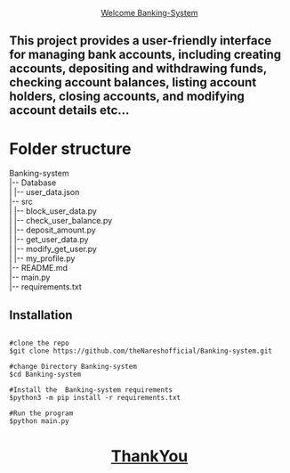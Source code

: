 <p align=center>
<u>Welcome Banking-System</u>
</p>

##  This project provides a user-friendly interface for managing bank accounts, including creating accounts, depositing and withdrawing funds, checking account balances, listing account holders, closing accounts, and modifying account details etc...


# Folder structure

Banking-system <br>
|-- Database <br>
|   |-- user_data.json <br>
|-- src <br>
|   |-- block_user_data.py <br>
|   |-- check_user_balance.py <br>
|   |-- deposit_amount.py <br>
|   |-- get_user_data.py <br>
|   |-- modify_get_user.py <br>
|   |-- my_profile.py <br>
|-- README.md <br>
|-- main.py <br>
|-- requirements.txt <br>


## Installation

```console

#clone the repo
$git clone https://github.com/theNareshofficial/Banking-system.git

#change Directory Banking-system
$cd Banking-system

#Install the  Banking-system requirements
$python3 -m pip install -r requirements.txt

#Run the program
$python main.py 

```

<h1 align='center'><u>ThankYou</u></h1><p align=center>
